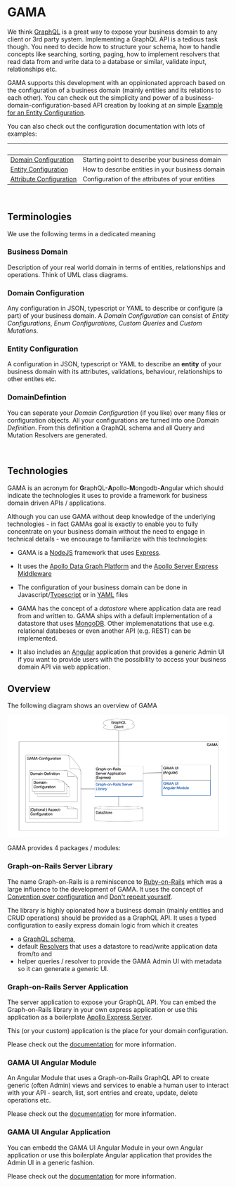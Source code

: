 # GAMA

We think [GraphQL](https://graphql.org) is a great way to expose your business domain to any client or 3rd party system. 
Implementing a GraphQL API is a tedious task though. You need to decide how to structure your schema, how to handle
concepts like searching, sorting, paging, how to implement resolvers that read data from 
and write data to a database or similar, validate input, relationships etc.

GAMA supports this development with an oppinionated approach based on the configuration of a business domain 
(mainly entities and its relations to each other). You can check out the simplicity and power 
of a business-domain-configuration-based API creation by looking at an simple 
[Example for an Entity Configuration](./entity-configuration.md#entity-configuration-example).

You can also check out the configuration documentation with lots of examples:

|   |    |
| ------------------------------------------------------- | ------------------------------------------------ |
| [Domain Configuration](./domain-configuration.md)       | Starting point to describe your business domain  |
| [Entity Configuration](./entity-configuration.md)       | How to describe entities in your business domain |
| [Attribute Configuration](./attribute-configuration.md) | Configuration of the attributes of your entities |


<br>


## Terminologies

We use the following terms in a dedicated meaning

### Business Domain 

Description of your real world domain in terms of entities, relationships and operations. Think of UML 
class diagrams.

### Domain Configuration

Any configuration in JSON, typescript or YAML to describe or configure (a part) of your business domain. 
A _Domain Configuration_ can consist of _Entity Configurations_, _Enum Configurations_, _Custom Queries_ and
_Custom Mutations_. 

### Entity Configuration

A configuration in JSON, typescript or YAML to describe an **entity** of your business domain with its 
attributes, validations, behaviour, relationships to other entites etc.

### DomainDefintion

You can seperate your _Domain Configuration_ (if you like) over many files or configuration objects. All your
configurations are turned into one _Domain Definition_. From this definition a GraphQL schema and all 
Query and Mutation Resolvers are generated. 

<br>


## Technologies 

GAMA is an acronym for **G**raphQL-**A**pollo-**M**ongodb-**A**ngular which should indicate the technologies it uses 
to provide a framework for business domain driven APIs / applications. 

Although you can use GAMA without deep knowledge of the underlying technologies - in fact GAMAs goal is exactly
to enable you to fully concentrate on your business domain without the need to engage in technical details - we 
encourage to familiarize with this technologies:

- GAMA is a [NodeJS](https://nodejs.org) framework that uses [Express](http://expressjs.com). 

- It uses the [Apollo Data Graph Platform](https://www.apollographql.com) 
and the [Apollo Server Express Middleware](https://www.apollographql.com/docs/apollo-server/)

- The configuration of your business domain can be done in Javascript/[Typescript](https://www.typescriptlang.org) or
in [YAML](https://yaml.org) files 

- GAMA has the concept of a _datastore_ where application data are read from and written to. GAMA ships with a default
implementation of a datastore that uses [MongoDB](https://www.mongodb.com/try/download/community). Other 
implemenatations that use e.g. relational databeses or even another API (e.g. REST) can be implemented.

- It also includes an [Angular](https://angular.io) application that provides a generic Admin UI if you want to 
provide users with the possibility to access your business domain API via web application.

## Overview

The following diagram shows an overview of GAMA

![GAMA Overview][overview]

[overview]: ./img/gama-overview.png "GAMA Overview"

GAMA provides 4 packages / modules: 

### Graph-on-Rails Server Library

The name Graph-on-Rails is a reminiscence to [Ruby-on-Rails](https://rubyonrails.org) which was a large influence to
the development of GAMA. It uses the concept of [Convention over configuration](https://en.wikipedia.org/wiki/Convention_over_configuration) and [Don't repeat yourself](https://en.wikipedia.org/wiki/Don%27t_repeat_yourself).

The library is highly opionated how a business domain (mainly entities and CRUD operations) should be provided as
a GraphQL API. It uses a typed configuration to easily express domain logic from which it creates

  * a [GraphQL schema](https://graphql.org/graphql-js/basic-types/), 
  * default [Resolvers](https://graphql.org/learn/execution/) that uses a datastore to read/write application data from/to and
  * helper queries / resolver to provide the GAMA Admin UI with metadata so it can generate a generic UI.

### Graph-on-Rails Server Application

The server application to expose your GraphQL API. You can embed the Graph-on-Rails library in your own
express application or use this application as a boilerplate 
[Apollo Express Server](https://www.apollographql.com/docs/apollo-server/).

This (or your custom) application is the place for your domain configuration.

Please check out the [documentation](./server.md) for more information.

### GAMA UI Angular Module

An Angular Module that uses a Graph-on-Rails GraphQL API to create generic (often Admin) views and services to enable
a human user to interact with your API - search, list, sort entries and create, update, delete operations etc.

Please check out the [documentation](./angular-module.md) for more information.

### GAMA UI Angular Application

You can embedd the GAMA UI Angular Module in your own Angular application or use this boilerplate Angular application 
that provides the Admin UI in a generic fashion.

Please check out the [documentation](./angular-application.md) for more information.
